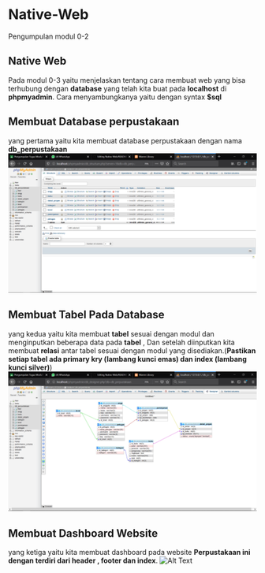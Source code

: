 # Native-Web
Pengumpulan modul 0-2

## Native Web
Pada modul 0-3 yaitu menjelaskan tentang cara membuat web yang bisa terhubung dengan **database** yang telah kita buat pada **localhost** di **phpmyadmin**.
Cara menyambungkanya yaitu dengan syntax **$sql**

## Membuat Database perpustakaan
yang pertama yaitu kita membuat database perpustakaan dengan nama **db_perpustakaan**
![Alt Text](https://github.com/adam033/Native-Web/blob/master/Screenshot%20(75).png)

## Membuat Tabel Pada Database
yang kedua yaitu kita membuat **tabel** sesuai dengan modul dan menginputkan beberapa data pada **tabel** , Dan setelah diinputkan kita membuat **relasi** antar tabel sesuai dengan modul yang disediakan.(**Pastikan setiap tabel ada primary kry (lambang kunci emas) dan index (lambang kunci silver)**)
![Alt Text](https://github.com/adam033/Native-Web/blob/master/Screenshot%20(76).png)

## Membuat Dashboard Website
yang ketiga yaitu kita membuat dashboard pada website **Perpustakaan ini dengan terdiri dari header , footer dan index**.
![Alt Text](https://github.com/adam033/Native-Web/blob/master/Screenshot%20(77).png)





